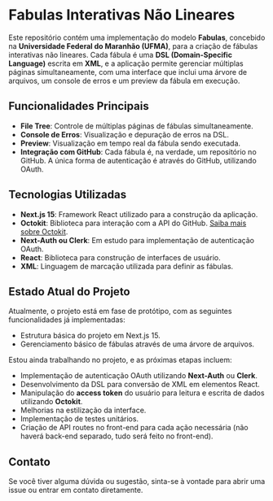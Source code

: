 # Fabulas Interativas Não Lineares

Este repositório contém uma implementação do modelo **Fabulas**, concebido na **Universidade Federal do Maranhão (UFMA)**, para a criação de fábulas interativas não lineares. Cada fábula é uma **DSL (Domain-Specific Language)** escrita em **XML**, e a aplicação permite gerenciar múltiplas páginas simultaneamente, com uma interface que inclui uma árvore de arquivos, um console de erros e um preview da fábula em execução.

## Funcionalidades Principais

- **File Tree**: Controle de múltiplas páginas de fábulas simultaneamente.
- **Console de Erros**: Visualização e depuração de erros na DSL.
- **Preview**: Visualização em tempo real da fábula sendo executada.
- **Integração com GitHub**: Cada fábula é, na verdade, um repositório no GitHub. A única forma de autenticação é através do GitHub, utilizando OAuth.

## Tecnologias Utilizadas

- **Next.js 15**: Framework React utilizado para a construção da aplicação.
- **Octokit**: Biblioteca para interação com a API do GitHub. [Saiba mais sobre Octokit](https://octokit.github.io/).
- **Next-Auth ou Clerk**: Em estudo para implementação de autenticação OAuth.
- **React**: Biblioteca para construção de interfaces de usuário.
- **XML**: Linguagem de marcação utilizada para definir as fábulas.

## Estado Atual do Projeto

Atualmente, o projeto está em fase de protótipo, com as seguintes funcionalidades já implementadas:

- Estrutura básica do projeto em Next.js 15.
- Gerenciamento básico de fábulas através de uma árvore de arquivos.

Estou ainda trabalhando no projeto, e as próximas etapas incluem:

- Implementação de autenticação OAuth utilizando **Next-Auth** ou **Clerk**.
- Desenvolvimento da DSL para conversão de XML em elementos React.
- Manipulação do **access token** do usuário para leitura e escrita de dados utilizando **Octokit**.
- Melhorias na estilização da interface.
- Implementação de testes unitários.
- Criação de API routes no front-end para cada ação necessária (não haverá back-end separado, tudo será feito no front-end).

## Contato

Se você tiver alguma dúvida ou sugestão, sinta-se à vontade para abrir uma issue ou entrar em contato diretamente.
